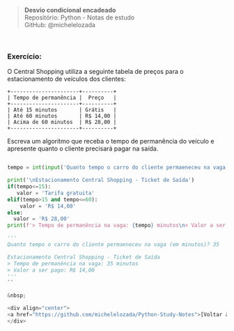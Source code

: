 > **Desvio condicional encadeado**  
> Repositório: Python - Notas de estudo     
> GitHub: @michelelozada
&nbsp;
     
&nbsp;  
### Exercício:
O Central Shopping utiliza a seguinte tabela de preços para o estacionamento de veículos dos clientes:
```
+----------------------+----------+
| Tempo de permanência |  Preço   |
+----------------------+----------+
| Até 15 minutos       | Grátis   |
| Até 60 minutos       | R$ 14,00 |
| Acima de 60 minutos  | R$ 28,00 |
+----------------------+----------+
```
Escreva um algoritmo que receba o tempo de permanência do veículo e apresente quanto o cliente precisará pagar na saída.  

```py

tempo = int(input('Quanto tempo o carro do cliente permaeneceu na vaga (em minutos)? '))

print('\nEstacionamento Central Shopping - Ticket de Saída')
if(tempo<=15):
   valor = 'Tarifa gratuita'
elif(tempo>15 and tempo<=60):
    valor = 'R$ 14,00'
else:
  valor = 'R$ 28,00'
print(f'> Tempo de permanência na vaga: {tempo} minutos\n> Valor a ser pago: {valor}')

'''
Quanto tempo o carro do cliente permaeneceu na vaga (em minutos)? 35

Estacionamento Central Shopping - Ticket de Saída
> Tempo de permanência na vaga: 35 minutos
> Valor a ser pago: R$ 14,00
'''
``

&nbsp;

<div align="center">
<a href="https://github.com/michelelozada/Python-Study-Notes">[Voltar à tela inicial do repositório]</a>
</div>